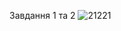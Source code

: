 Завдання 1 та 2
![21221](https://user-images.githubusercontent.com/58940885/100373377-5bf18980-3013-11eb-8c7d-80b428d24385.png)
